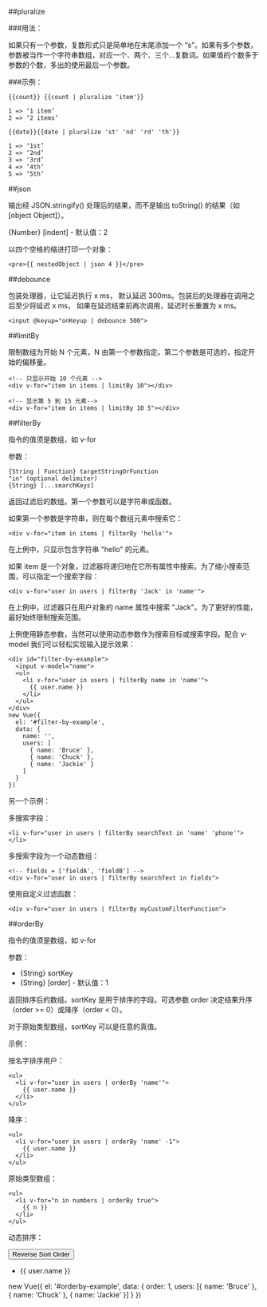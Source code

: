 ##pluralize

###用法：

如果只有一个参数，复数形式只是简单地在末尾添加一个 “s”。如果有多个参数，参数被当作一个字符串数组，对应一个、两个、三个…复数词。如果值的个数多于参数的个数，多出的使用最后一个参数。

###示例：

    {{count}} {{count | pluralize 'item'}}

    1 => ‘1 item’
    2 => ‘2 items’

    {{date}}{{date | pluralize 'st' 'nd' 'rd' 'th'}}

    1 => ‘1st’
    2 => ‘2nd’
    3 => ‘3rd’
    4 => ‘4th’
    5 => ‘5th’

##json

输出经 JSON.stringify() 处理后的结果，而不是输出 toString() 的结果（如 [object Object]）。

{Number} [indent] - 默认值：2

以四个空格的缩进打印一个对象：

    <pre>{{ nestedObject | json 4 }}</pre>

##debounce

包装处理器，让它延迟执行 x ms， 默认延迟 300ms。包装后的处理器在调用之后至少将延迟 x ms， 如果在延迟结束前再次调用，延迟时长重置为 x ms。

    <input @keyup="onKeyup | debounce 500">

##limitBy

限制数组为开始 N 个元素，N 由第一个参数指定。第二个参数是可选的，指定开始的偏移量。

    <!-- 只显示开始 10 个元素 -->
    <div v-for="item in items | limitBy 10"></div>

    <!-- 显示第 5 到 15 元素-->
    <div v-for="item in items | limitBy 10 5"></div>

##filterBy

指令的值须是数组，如 v-for

参数：

    {String | Function} targetStringOrFunction
    "in" (optional delimiter)
    {String} [...searchKeys]

返回过滤后的数组。第一个参数可以是字符串或函数。

如果第一个参数是字符串，则在每个数组元素中搜索它：

    <div v-for="item in items | filterBy 'hello'">

在上例中，只显示包含字符串 "hello" 的元素。

如果 item 是一个对象，过滤器将递归地在它所有属性中搜索。为了缩小搜索范围，可以指定一个搜索字段：

    <div v-for="user in users | filterBy 'Jack' in 'name'">

在上例中，过滤器只在用户对象的 name 属性中搜索 "Jack"。为了更好的性能，最好始终限制搜索范围。

上例使用静态参数，当然可以使用动态参数作为搜索目标或搜索字段。配合 v-model 我们可以轻松实现输入提示效果：

    <div id="filter-by-example">
      <input v-model="name">
      <ul>
        <li v-for="user in users | filterBy name in 'name'">
          {{ user.name }}
        </li>
      </ul>
    </div>
    new Vue({
      el: '#filter-by-example',
      data: {
        name: '',
        users: [
          { name: 'Bruce' },
          { name: 'Chuck' },
          { name: 'Jackie' }
        ]
      }
    })

另一个示例：

多搜索字段：

    <li v-for="user in users | filterBy searchText in 'name' 'phone'"></li>

多搜索字段为一个动态数组：

    <!-- fields = ['fieldA', 'fieldB'] -->
    <div v-for="user in users | filterBy searchText in fields">

使用自定义过滤函数：

    <div v-for="user in users | filterBy myCustomFilterFunction">

##orderBy

指令的值须是数组，如 v-for

参数：

* {String} sortKey
* {String} [order] - 默认值：1

返回排序后的数组。sortKey 是用于排序的字段。可选参数 order 决定结果升序（order >= 0）或降序（order < 0）。

对于原始类型数组，sortKey 可以是任意的真值。

示例：

按名字排序用户：

    <ul>
      <li v-for="user in users | orderBy 'name'">
        {{ user.name }}
      </li>
    </ul>

降序：

    <ul>
      <li v-for="user in users | orderBy 'name' -1">
        {{ user.name }}
      </li>
    </ul>

原始类型数组：

    <ul>
      <li v-for="n in numbers | orderBy true">
        {{ n }}
      </li>
    </ul>
    
动态排序：

<div id="orderby-example">
  <button @click="order = order * -1">Reverse Sort Order</button>
  <ul>
    <li v-for="user in users | orderBy 'name' order">
      {{ user.name }}
    </li>
  </ul>
</div>
new Vue({
  el: '#orderby-example',
  data: {
    order: 1,
    users: [{ name: 'Bruce' }, { name: 'Chuck' }, { name: 'Jackie' }]
  }
})
